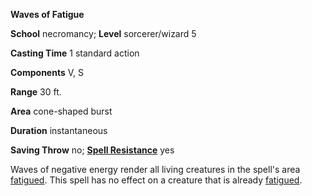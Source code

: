  **Waves of Fatigue**

**School** necromancy; **Level** sorcerer/wizard 5

**Casting Time** 1 standard action

**Components** V, S

**Range** 30 ft.

**Area** cone-shaped burst

**Duration** instantaneous

**Saving Throw** no; **[Spell Resistance](../glossary.md#_spell-resistance)** yes

Waves of negative energy render all living creatures in the spell's area [fatigued](../glossary.md#_fatigued). This spell has no effect on a creature that is already [fatigued](../glossary.md#_fatigued).

